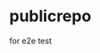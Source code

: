 # publicrepo
for e2e test



























































































